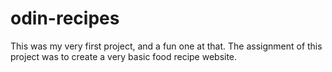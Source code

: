 # odin-recipes
This was my very first project, and a fun one at that. The assignment of this project was to create a very basic food recipe website.
